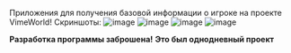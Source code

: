 Приложения для получения базовой информации о игроке на проекте VimeWorld!
Скриншоты:
![image](https://github.com/SPIDEGames/VimeCheck/assets/112703158/3a48ac05-0907-4533-8016-e05ab2f6937d)
![image](https://github.com/SPIDEGames/VimeCheck/assets/112703158/53ae4fab-27be-4ac8-90a3-905ba87d428f)
![image](https://github.com/SPIDEGames/VimeCheck/assets/112703158/1bbb622c-95e0-4eb2-8249-2a2c55bed239)
![image](https://github.com/SPIDEGames/VimeCheck/assets/112703158/63d51447-a65e-44f5-b760-1ea673c34815)



**Разработка программы заброшена!**
**Это был однодневный проект**
